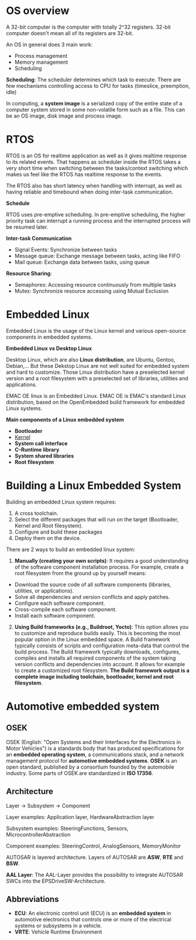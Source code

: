 # OS overview

A 32-bit computer is the computer with totally 2^32 registers. 32-bit computer doesn't mean all of its registers are 32-bit.

An OS in general does 3 main work:

* Process management
* Memory management
* Scheduling

**Scheduling**: The scheduler determines which task to execute. There are few mechanisms controlling access to CPU for tasks (timeslice, preemption, idle)

In computing, a **system image** is a serialized copy of the entire state of a computer system stored in some non-volatile form such as a file. This can be an OS image, disk image and process image.

# RTOS

RTOS is an OS for realtime application as well as it gives realtime response to its related events. That happens as scheduler inside the RTOS takes a very short time when switching between the tasks/context switching which makes us feel like the RTOS has realtime response to the events.

The RTOS also has short latency when handling with interrupt, as well as having reliable and timebound when doing inter-task communication.

**Schedule**

RTOS uses pre-emptive scheduling. In pre-emptive scheduling, the higher priority task can interrupt a running process and the interrupted process will be resumed later.

**Inter-task Communication**

* Signal Events: Synchronize between tasks
* Message queue: Exchange message between tasks, acting like FIFO
* Mail queue: Exchange data between tasks, using queue

**Resource Sharing**:

* Semaphores: Accessing resource continuously from multiple tasks
* Mutex: Synchronize resource accessing using Mutual Exclusion
# Embedded Linux

Embedded Linux is the usage of the Linux kernel and various open-source components in embedded systems.

**Embedded Linux vs Desktop Linux**

Desktop Linux, which are also **Linux distribution**, are Ubuntu, Gentoo, Debian,... But these Dekstop Linux are not well suited for embedded system and hard to customize. Those Linux distribution have a preselected kernel version and a root filesystem with a preselected set of libraries, utilities and applications.

EMAC OE linux is an Embedded Linux. EMAC OE is EMAC's standard Linux distribution, based on the OpenEmbedded build framework for embedded Linux systems.

**Main components of a Linux embedded system**

* **Bootloader**
* [Kernel](#kernel)
* **System call interface**
* **C-Runtime library**
* **System shared libraries** 
* **Root filesystem**
# Building a Linux Embedded System
Building an embedded Linux system requires:
1. A cross toolchain.
2. Select the different packages that will run on the target (Bootloader, Kernel and Root filesystem).
3. Configure and build these packages
4. Deploy them on the device.

There are 2 ways to build an embedded linux system:

1. **Manually (creating your own scripts)**: It requires a good understanding of the software component installation process. For example, create a root filesystem from the ground up by yourself means:
  * Download the source code of all software components (libraries, utilities, or applications).
  *	Solve all dependencies and version conflicts and apply patches.
  *	Configure each software component.
  *	Cross-compile each software component.
  *	Install each software component.
2. **Using Build frameworks (e.g., Buildroot, Yocto)**: This option allows you to customize and reproduce builds easily. This is becoming the most popular option in the Linux embedded space. A Build framework typically consists of scripts and configuration meta-data that control the build process. The Build framework typically downloads, configures, compiles and installs all required components of the system taking version conflicts and dependencies into account. It allows for example to create a customized root filesystem. **The Build framework output is a complete image including toolchain, bootloader, kernel and root filesystem**.
# Automotive embedded system

## OSEK

OSEK (English: "Open Systems and their Interfaces for the Electronics in Motor Vehicles") is a standards body that has produced specifications for an **embedded operating system**, a communications stack, and a network management protocol for **automotive embedded systems**. **OSEK** is an open standard, published by a consortium founded by the automobile industry. Some parts of OSEK are standardized in **ISO 17356**.

## Architecture

Layer -> Subsystem -> Component

Layer examples: Application layer, HardwareAbstraction layer

Subsystem examples: SteeringFunctions, Sensors, MicrocontrollerAbstraction

Component examples: SteeringControl, AnalogSensors, MemoryMonitor

AUTOSAR is layered architecture. Layers of AUTOSAR are **ASW**, **RTE** and **BSW**.

**AAL Layer**: The AAL-Layer provides the possibility to integrate AUTOSAR SWCs into the EPSDriveSW-Architecture.

## Abbreviations

* **ECU**: An electronic control unit (ECU) is an **embedded system** in automotive electronics that controls one or more of the electrical systems or subsystems in a vehicle.
* **VRTE**: Vehicle Runtime Environment

